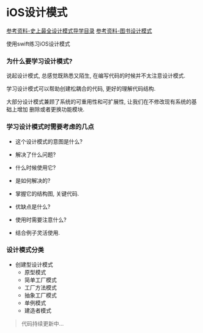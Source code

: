 # iOS设计模式

[参考资料-史上最全设计模式导学目录](https://blog.csdn.net/lovelion/article/details/17517213)
[参考资料-图书设计模式](https://design-patterns.readthedocs.io/zh_CN/latest/)



使用swift练习iOS设计模式



### 为什么要学习设计模式?

说起设计模式, 总感觉既熟悉又陌生, 在编写代码的时候并不太注意设计模式.

学习设计模式可以帮助创建松耦合的代码, 更好的理解代码结构.

大部分设计模式兼顾了系统的可重用性和可扩展性, 让我们在不修改现有系统的基础上增加 删除或者更换功能模块.



### 学习设计模式时需要考虑的几点

- 这个设计模式的意图是什么?

- 解决了什么问题?

- 什么时候使用它?

- 是如何解决的?

- 掌握它的结构图, 关键代码.

- 优缺点是什么?

- 使用时需要注意什么?

- 结合例子灵活使用.



### 设计模式分类

- 创建型设计模式
  - 原型模式
  - 简单工厂模式
  - 工厂方法模式
  - 抽象工厂模式
  - 单例模式
  - 建造者模式



> 代码持续更新中...